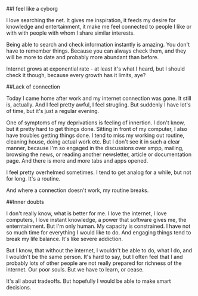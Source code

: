 ##I feel like a cyborg

I love searching the net. It gives me inspiration, it feeds my desire for knowledge and entertainment, it make me feel connected to people I like or with with people with whom I share similar interests.

Being able to search and check information instantly is amazing. You don't have to remember things. Because you can always check them, and they will be more to date and probably more abundant than before.

Internet grows at exponential rate - at least it's what I heard, but I should check it though, because every growth has it limits, aye?

##Lack of connection

Today I came home after work and my internet connection was gone. It still is, actually. And I feel pretty awful, I feel strugling. But suddenly I have lot's of time, but it's just a regular evening.

One of symptoms of my deprivations is feeling of innertion. I don't know, but it pretty hard to get things done. Sitting in front of my computer, I also have troubles getting things done. I tend to miss my working out routine, cleaning house, doing actual work etc. But I don't see it in such a clear manner, because I'm so engaged in the discussions over xmpp, mailing, browsing the news, or reading another newsletter, article or documentation page. And there is more and more tabs and apps opened.

I feel pretty overhelmed sometimes. I tend to get analog for a while, but not for long. It's a routine.

And where a connection doesn't work, my routine breaks.

##Inner doubts

I don't really know, what is better for me. I love the internet, I love computers, I love instant knowledge, a power that software gives me, the enterntainment. But I'm only human. My capacity is constrained. I have not so much time for everything I would like to do. And engaging things tend to break my life balance. It's like severe addiction.

But I know, that without the internet, I wouldn't be able to do, what I do, and I wouldn't be the same person. It's hard to say, but I often feel that I and probably lots of other people are not really prepared for richness of the internet. Our poor souls. But we have to learn, or cease.

It's all about tradeoffs. But hopefully I would be able to make smart decisions.

